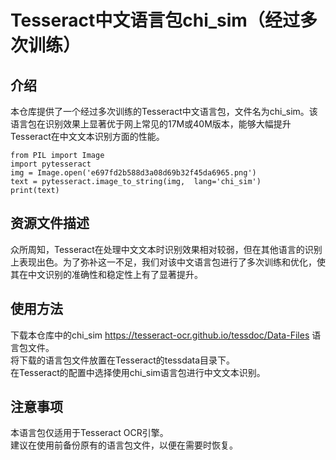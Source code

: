 # Tesseract中文语言包chi_sim（经过多次训练）  

## 介绍   
本仓库提供了一个经过多次训练的Tesseract中文语言包，文件名为chi_sim。该语言包在识别效果上显著优于网上常见的17M或40M版本，能够大幅提升Tesseract在中文文本识别方面的性能。   

```
from PIL import Image
import pytesseract
img = Image.open('e697fd2b588d3a08d69b32f45da6965.png')
text = pytesseract.image_to_string(img,  lang='chi_sim')
print(text)
```

## 资源文件描述   
众所周知，Tesseract在处理中文文本时识别效果相对较弱，但在其他语言的识别上表现出色。为了弥补这一不足，我们对该中文语言包进行了多次训练和优化，使其在中文识别的准确性和稳定性上有了显著提升。   

## 使用方法   
下载本仓库中的chi_sim https://tesseract-ocr.github.io/tessdoc/Data-Files 语言包文件。   
将下载的语言包文件放置在Tesseract的tessdata目录下。   
在Tesseract的配置中选择使用chi_sim语言包进行中文文本识别。   
## 注意事项   
本语言包仅适用于Tesseract OCR引擎。   
建议在使用前备份原有的语言包文件，以便在需要时恢复。   
